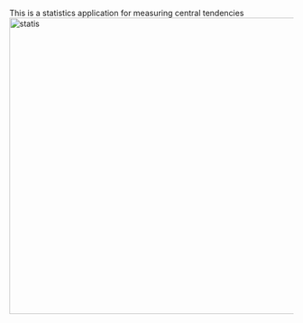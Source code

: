 This is a statistics application for measuring central tendencies
<img width="527" alt="statis" src="https://github.com/Aggressive-Mohammed/Measures-of-central-tendencies-application/assets/98561975/18e58393-c410-4062-ba85-0694e939cd90">
